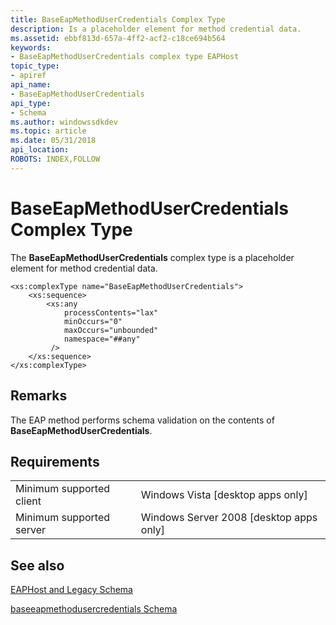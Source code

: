 ```yaml
---
title: BaseEapMethodUserCredentials Complex Type
description: Is a placeholder element for method credential data.
ms.assetid: ebbf813d-657a-4ff2-acf2-c18ce694b564
keywords:
- BaseEapMethodUserCredentials complex type EAPHost
topic_type:
- apiref
api_name:
- BaseEapMethodUserCredentials
api_type:
- Schema
ms.author: windowssdkdev
ms.topic: article
ms.date: 05/31/2018
api_location: 
ROBOTS: INDEX,FOLLOW
---
```


# BaseEapMethodUserCredentials Complex Type

The **BaseEapMethodUserCredentials** complex type is a placeholder element for method credential data.

``` syntax
<xs:complexType name="BaseEapMethodUserCredentials">
    <xs:sequence>
        <xs:any
            processContents="lax"
            minOccurs="0"
            maxOccurs="unbounded"
            namespace="##any"
         />
    </xs:sequence>
</xs:complexType>
```

## Remarks

The EAP method performs schema validation on the contents of **BaseEapMethodUserCredentials**.

## Requirements



|                                     |                                                      |
|-------------------------------------|------------------------------------------------------|
| Minimum supported client<br/> | Windows Vista \[desktop apps only\]<br/>       |
| Minimum supported server<br/> | Windows Server 2008 \[desktop apps only\]<br/> |



## See also

<dl> <dt>

[EAPHost and Legacy Schema](eaphost-schemas.md)
</dt> <dt>

[baseeapmethodusercredentials Schema](baseeapmethodusercredentialsschema-schema.md)
</dt> </dl>

 

 





